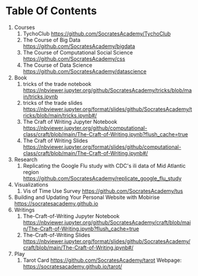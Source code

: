 # Table Of Contents

1. Courses
    1. TychoClub https://github.com/SocratesAcademy/TychoClub
    2. The Course of Big Data https://github.com/SocratesAcademy/bigdata
    3. The Course of Computational Social Science https://github.com/SocratesAcademy/css
    4. The Course of Data Science https://github.com/SocratesAcademy/datascience
2. Book 
    1. tricks of the trade notebook https://nbviewer.jupyter.org/github/SocratesAcademy/tricks/blob/main/tricks.ipynb
    2. tricks of the trade slides https://nbviewer.jupyter.org/format/slides/github/SocratesAcademy/tricks/blob/main/tricks.ipynb#/
    3. The Craft of Writing Jupyter Notebook https://nbviewer.jupyter.org/github/computational-class/craft/blob/main/The-Craft-of-Writing.ipynb?flush_cache=true
    4. The Craft of Writing Slides https://nbviewer.jupyter.org/format/slides/github/computational-class/craft/blob/main/The-Craft-of-Writing.ipynb#/
4. Research 
    1. Replicating the Google Flu study with CDC's ili data of Mid Atlantic region https://github.com/SocratesAcademy/replicate_google_flu_study
5. Visualizations
    1. Vis of Time Use Survey https://github.com/SocratesAcademy/tus
6. Building and Updating Your Personal Website with Mobirise https://socratesacademy.github.io
7. Writings
    1. The-Craft-of-Writing Jupyter Notebook https://nbviewer.jupyter.org/github/SocratesAcademy/craft/blob/main/The-Craft-of-Writing.ipynb?flush_cache=true
    2. The-Craft-of-Writing Slides https://nbviewer.jupyter.org/format/slides/github/SocratesAcademy/craft/blob/main/The-Craft-of-Writing.ipynb#/
8. Play
    1. Tarot Card https://github.com/SocratesAcademy/tarot  Webpage: https://socratesacademy.github.io/tarot/ 
